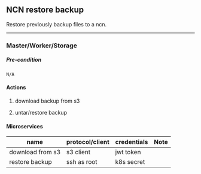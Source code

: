 ## NCN restore backup

Restore previously backup files to a ncn.

---

### Master/Worker/Storage

##### Pre-condition

`N/A`

#### Actions

1. download backup from s3

1. untar/restore backup

#### Microservices

| name             | protocol/client | credentials | Note |
| ---------------- | --------------- | ----------- | ---- |
| download from s3 | s3 client       | jwt token   |      |
| restore backup   | ssh as root     | k8s secret  |      |
